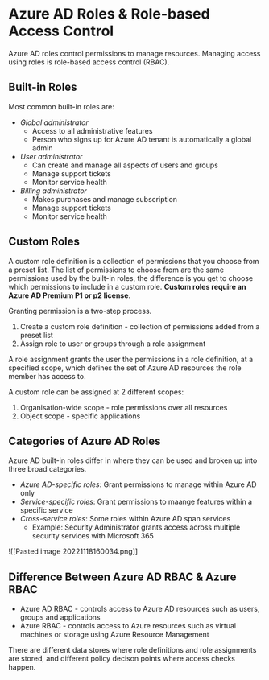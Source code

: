 # Azure AD Roles & Role-based Access Control

Azure AD roles control permissions to manage resources. Managing access using roles is role-based access control (RBAC). 

## Built-in Roles

Most common built-in roles are:

* *Global administrator* 
	* Access to all administrative features
	* Person who signs up for Azure AD tenant is automatically a global admin
* *User administrator* 
	* Can create and manage all aspects of users and groups
	* Manage support tickets 
	* Monitor service health
* *Billing administrator* 
	* Makes purchases and manage subscription
	* Manage support tickets
	* Monitor service health

## Custom Roles

A custom role definition is a collection of permissions that you choose from a preset list. The list of permissions to choose from are the same permissions used by the built-in roles, the difference is you get to choose which permissions to include in a custom role. **Custom roles require an Azure AD Premium P1 or p2 license**.

Granting permission is a two-step process.

1. Create a custom role definition - collection of permissions added from a preset list
2. Assign role to user or groups through a role assignment

A role assignment grants the user the permissions in a role definition, at a specified scope, which defines the set of Azure AD resources the role member has access to.

A custom role can be assigned at 2 different scopes:

1. Organisation-wide scope - role permissions over all resources
2. Object scope - specific applications

## Categories of Azure AD Roles

Azure AD built-in roles differ in where they can be used and broken up into three broad categories.

* *Azure AD-specific roles*: Grant permissions to manage within Azure AD only
* *Service-specific roles*: Grant permissions to maange features within a specific service
* *Cross-service roles*: Some roles within Azure AD span services
	* Example: Security Administrator grants access across multiple security services with Microsoft 365

![[Pasted image 20221118160034.png]]

## Difference Between Azure AD RBAC & Azure RBAC

* Azure AD RBAC - controls access to Azure AD resources such as users, groups and applications
* Azure RBAC - controls access to Azure resources such as virtual machines or storage using Azure Resource Management

There are different data stores where role definitions and role assignments are stored, and different policy decison points where access checks happen.
